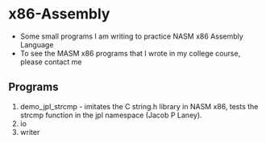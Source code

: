 # x86-Assembly
* Some small programs I am writing to practice NASM x86 Assembly Language
* To see the MASM x86 programs that I wrote in my college course, please contact me
## Programs
1. demo_jpl_strcmp - imitates the C string.h library in NASM x86, tests the strcmp function in the jpl namespace (Jacob P Laney).
2. io
3. writer
